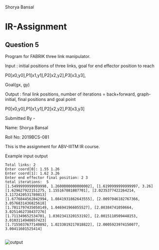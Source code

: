 Shorya Bansal
# IR-Assignment

## Question 5

Program for FABRIK three link manipulator.

Input : initial positions of three links, goal for end effector position to reach

P0[x0,y0],P1[x1,y1],P2[x2,y2],P3[x3,y3],

Goal(gx, gy)

Output : final link positions, number of iterations = back+forward, graph-initial, final positions and goal point

P0[x0,y0],P1[x1,y1],P2[x2,y2],P3[x3,y3]

Submitted By -

Name: Shorya Bansal

Roll No: 2019BCS-081

This is the assignment for ABV-IIITM IR course.

Example input output

```
Total links: 2
Enter coord[0]: 1.55 1.26
Enter coord[1]: 1.62 3.26
Enter end effector final position: 2 3
total iterations:  5
[1.5499999999999998, 1.2600000000000002], [1.6199999999999997, 3.26]
[1.629627922151275, 1.155167881887701], [2.0235377422264214, 3.1172420531789813]
[1.6776844562842994, 1.0841931862643555], [2.0097046182767366, 3.0576831436825618]
[1.7011797435050149, 1.046941966055527], [2.00384741050664, 3.0251462738437276]
[1.711349652534701, 1.0302341320153192], [2.0015110509448153, 3.0103114948657423]
[1.7155037677140892, 1.0233019217018822], [2.0005923974150077, 3.00411601525414]


```
![output](https://user-images.githubusercontent.com/56073198/113427640-07ac4b00-93f3-11eb-98fb-9c330aa76d02.png)
